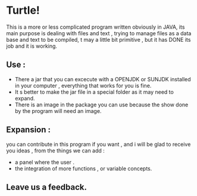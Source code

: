 # Turtle!

This is a more or less complicated program written obviously in JAVA, its main purpose is dealing with files and text , trying to manage files as a data base and text to be compiled, t may a little bit primitive , but it has DONE its job and it is working.

## Use :

- There a jar that you can excecute with a OPENJDK or SUNJDK installed in your computer , everything that works for you is fine.
- It s better to make the jar file in a special folder as it may need to expand.
- There is an image in the package you can use because the show done by the program will need an image.

## Expansion :

you can contribute in this program if you want , and i will be glad to receive you ideas , from the things we can add :
- a panel where the user .
- the integration of more functions , or variable concepts.

## Leave us a feedback.

